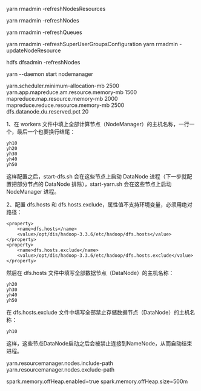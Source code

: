 
yarn rmadmin -refreshNodesResources

yarn rmadmin -refreshNodes

yarn rmadmin -refreshQueues

yarn rmadmin -refreshSuperUserGroupsConfiguration
yarn rmadmin -updateNodeResource 

hdfs dfsadmin -refreshNodes

yarn --daemon start nodemanager

<property>
<name>yarn.scheduler.minimum-allocation-mb</name>
<value>2500</value>
</property>
<property>
<name>yarn.app.mapreduce.am.resource.memory-mb</name>
<value>1500</value>
</property>
<property>
<name>mapreduce.map.resource.memory-mb</name>
<value>2000</value>
</property>
<property>
<name>mapreduce.reduce.resource.memory-mb</name>
<value>2500</value>
</property>

<property>
    <name>dfs.datanode.du.reserved.pct</name>
    <value>20</value>
</property>

1、在 workers 文件中填上全部计算节点（NodeManager）的主机名称，一行一个，最后一个也要换行结尾：
```
yh10
yh20
yh30
yh40
yh50
```
这样配置之后，start-dfs.sh 会在这些节点上启动 DataNode 进程（下一步就配置把部分节点的 DataNode 排除），start-yarn.sh 会在这些节点上启动 NodeManager 进程。

2、配置 dfs.hosts 和 dfs.hosts.exclude，属性值不支持环境变量，必须用绝对路径：
```
<property>
    <name>dfs.hosts</name>
    <value>/opt/dis/hadoop-3.3.6/etc/hadoop/dfs.hosts</value>
</property>
<property>
    <name>dfs.hosts.exclude</name>
    <value>/opt/dis/hadoop-3.3.6/etc/hadoop/dfs.hosts.exclude</value>
</property>
```
然后在 dfs.hosts 文件中填写全部数据节点（DataNode）的主机名称：
```
yh20
yh30
yh40
yh50
```
在 dfs.hosts.exclude 文件中填写全部禁止存储数据节点（DataNode）的主机名称：
```
yh10
```
这样，这些节点DataNode启动之后会被禁止连接到NameNode，从而自动结束进程。

yarn.resourcemanager.nodes.include-path
yarn.resourcemanager.nodes.exclude-path

spark.memory.offHeap.enabled=true
spark.memory.offHeap.size=500m
